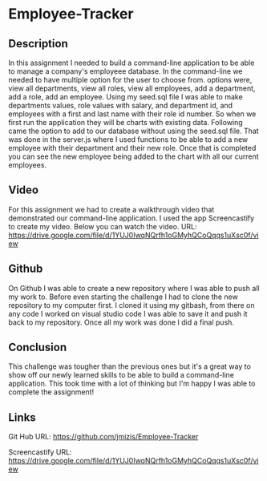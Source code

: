 # Employee-Tracker

## Description
In this assignment I needed to build a command-line application to be able to manage a company's employeee database. In the command-line we needed to have multiple option for the user to choose from. options were, view all departments, view all roles, view all employees, add a department, add a role, add an employee. Using my seed.sql file I was able to make departments values, role values with salary, and department id, and employees with a first and last name with their role id number. So when we first run the application they will be charts with existing data. Following came the option to add to our database without using the seed.sql file. That was done in the server.js where I used functions to be able to add a new employee with their department and their new role. Once that is completed you can see the new employee being added to the chart with all our current employees. 




## Video 

For this assignment we had to create a walkthrough video that demonstrated our command-line application. I used the app Screencastify to create my video. Below you can watch the video.
URL: https://drive.google.com/file/d/1YUJ0IwqNQrfh1oGMyhQCoQqqs1uXsc0f/view


## Github 

On Github I was able to create a new repository where I was able to push all my work to. Before even starting the challenge I had to clone the new repository to my computer first. I cloned it using my gitbash, from there on any code I worked on visual studio code I was able to save it and push it back to my repository. Once all my work was done I did a final push.




## Conclusion

This challenge was tougher than the previous ones but it's a great way to show off our newly learned skills to be able to build a command-line application. This took time with a lot of thinking but I'm happy I was able to complete the assignment! 

## Links 
Git Hub URL: https://github.com/jmizis/Employee-Tracker

Screencastify URL: https://drive.google.com/file/d/1YUJ0IwqNQrfh1oGMyhQCoQqqs1uXsc0f/view